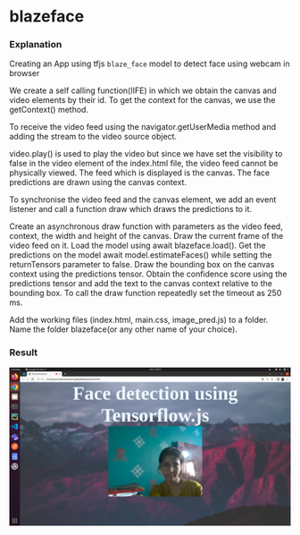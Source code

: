 # blazeface

### Explanation
Creating an App using tfjs `blaze_face` model to detect face using webcam in browser

We create a self calling function(IIFE) in which we obtain the canvas and video elements by their id. To get the context for the canvas, we use the getContext() method.

To receive the video feed using the navigator.getUserMedia method and adding the stream to the video source object.

video.play() is used to play the video but since we have set the visibility to false in the video element of the index.html file, the video feed cannot be physically viewed. The feed which is displayed is the canvas. The face predictions are drawn using the canvas context.

To synchronise the video feed and the canvas element, we add an event listener and call a function draw which draws the predictions to it.

Create an asynchronous draw function with parameters as the video feed, context, the width and height of the canvas.
Draw the current frame of the video feed on it. Load the model using await blazeface.load(). Get the predictions on the model await model.estimateFaces() while setting the returnTensors parameter to false. Draw the bounding box on the canvas context using the predictions tensor. Obtain the confidence score using the predictions tensor and add the text to the canvas context relative to the bounding box. To call the draw function repeatedly set the timeout as 250 ms.

Add the working files (index.html, main.css, image_pred.js) to a folder. Name the folder blazeface(or any other name of your choice).

### Result
![ Tfjs Blaze Pred detected Image](./face_Detection.png)
